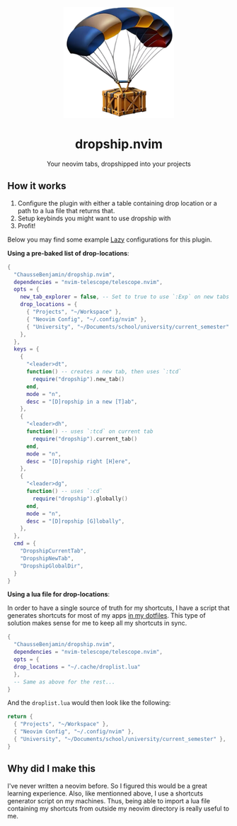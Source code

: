 <div align="center">

<img alt="A parachute dropping a crate" src="assets/logo.png" width="250px" />

# dropship.nvim

Your neovim tabs, dropshipped into your projects

</div>


## How it works

1. Configure the plugin with either a table containing drop location
   or a path to a lua file that returns that.
2. Setup keybinds you might want to use dropship with
3. Profit!

Below you may find some example [Lazy][2] configurations for this
plugin.

**Using a pre-baked list of drop-locations**:

```lua
{
  "ChausseBenjamin/dropship.nvim",
  dependencies = "nvim-telescope/telescope.nvim",
  opts = {
    new_tab_explorer = false, -- Set to true to use `:Exp` on new tabs
    drop_locations = {
      { "Projects", "~/Workspace" },
      { "Neovim Config", "~/.config/nvim" },
      { "University", "~/Documents/school/university/current_semester" },
    },
  },
  keys = {
    {
      "<leader>dt",
      function() -- creates a new tab, then uses `:tcd`
        require("dropship").new_tab()
      end,
      mode = "n",
      desc = "[D]ropship in a new [T]ab",
    },
    {
      "<leader>dh",
      function() -- uses `:tcd` on current tab
        require("dropship").current_tab()
      end,
      mode = "n",
      desc = "[D]ropship right [H]ere",
    },
    {
      "<leader>dg",
      function() -- uses `:cd`
        require("dropship").globally()
      end,
      mode = "n",
      desc = "[D]ropship [G]lobally",
    },
  },
  cmd = {
    "DropshipCurrentTab",
    "DropshipNewTab",
    "DropshipGlobalDir",
  }
}
```


**Using a lua file for drop-locations**:

In order to have a single source of truth for my shortcuts, I have a script
that generates shortcuts for most of my apps [in my dotfiles][1]. This type of
solution makes sense for me to keep all my shortcuts in sync.

```lua
{
  "ChausseBenjamin/dropship.nvim",
  dependencies = "nvim-telescope/telescope.nvim",
  opts = {
  drop_locations = "~/.cache/droplist.lua"
  },
  -- Same as above for the rest...
}
```

And the `droplist.lua` would then look like the following:

```lua
return {
  { "Projects", "~/Workspace" },
  { "Neovim Config", "~/.config/nvim" },
  { "University", "~/Documents/school/university/current_semester" },
}
```

## Why did I make this

I've never written a neovim before. So I figured this would be a great learning experience.
Also, like mentionned above, I use a shortcuts generator script on my machines. Thus, being
able to import a lua file containing my shortcuts from outside my neovim directory is really
useful to me.


[1]: https://github.com/ChausseBenjamin/dotfiles/blob/master/.local/bin/shortcutgen
[2]: https://github.com/folke/lazy.nvim
